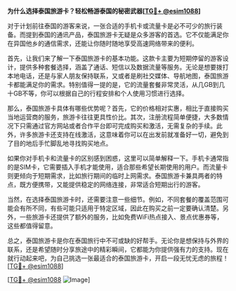 **为什么选择泰国旅游卡？轻松畅游泰国的秘密武器[[TG💪+ @esim1088](https://t.me/s/esim1088)]**

对于计划前往泰国的游客来说，一张合适的手机卡或流量卡是必不可少的旅行装备。而提到泰国的通讯产品，泰国旅游卡无疑是众多游客的首选。它不仅能满足你在异国他乡的通信需求，还能让你随时随地享受高速网络带来的便利。

首先，让我们来了解一下泰国旅游卡的基本功能。这款卡主要为短期停留的游客设计，提供多种套餐选择，涵盖了通话、短信以及数据流量等服务。无论是想要拨打本地电话，还是与家人朋友保持联系，又或者是刷社交媒体、导航地图，泰国旅游卡都能满足你的需求。特别值得一提的是，它的流量套餐非常灵活，从几GB到几十GB不等，你可以根据自己的行程安排和个人使用习惯进行选择。

那么，泰国旅游卡具体有哪些优势呢？首先，它的价格相对实惠，相比于直接购买当地运营商的服务，旅游卡往往更具性价比。其次，注册流程简单便捷，大多数情况下只需通过官方网站或者合作平台即可完成购买和激活，无需复杂的手续。此外，许多旅游卡还支持在线激活，这意味着你可以在出发前就准备好一切，避免到了目的地后手忙脚乱地寻找购买地点。

如果你对手机卡和流量卡的区别感到困惑，这里可以简单解释一下。手机卡通常指的是SIM卡，它需要插入手机才能使用，适合那些希望长期使用的用户。而流量卡则更倾向于短期需求，比如旅行期间的临时上网需求。泰国旅游卡兼具两者的特点，既方便携带，又能提供稳定的网络连接，非常适合短期出行的游客。

当然，在选择泰国旅游卡时，还需要注意一些细节。例如，不同套餐的覆盖范围可能会有所不同，有些可能只适用于特定区域，因此在购买之前一定要确认清楚。另外，一些旅游卡还提供了额外的服务，比如免费WiFi热点接入、景点优惠券等，这些都值得留意。

总之，泰国旅游卡是你在泰国旅行中不可或缺的好帮手。无论你是想保持与外界的联系，还是希望随时分享旅途中的精彩瞬间，它都能为你提供强有力的支持。现在就行动起来吧，为自己挑选一张最适合的泰国旅游卡，开启一段无忧无虑的旅程！[[TG💪+ @esim1088](https://t.me/s/esim1088)]

[[TG💪+ @esim1088](https://t.me/s/esim1088) ![Image](https://i.postimg.cc/4NQfJmqS/Snipaste-2025-05-13-00-14-12.png)]